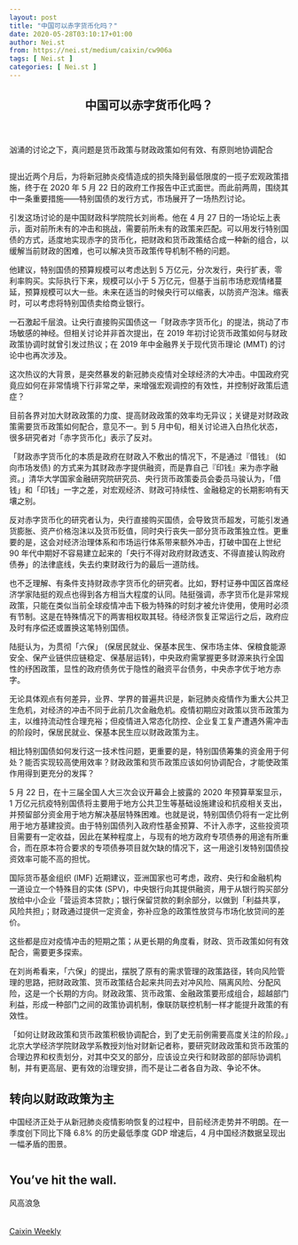 ```yaml
---
layout: post
title: "中国可以赤字货币化吗？"
date: 2020-05-28T03:10:17+01:00
author: Nei.st
from: https://nei.st/medium/caixin/cw906a
tags: [ Nei.st ]
categories: [ Nei.st ]
---
```


<article class="post-20162 post type-post status-publish format-standard hentry category-caixin" id="post-20162"> <header class="page-header medium Archives"><div class="page-header__image"></div><div class="page-header__content"><h1 class="page-title text-align-center">中国可以赤字货币化吗？</h1></div> </header><div class="entry-content aesop-entry-content" id="post-20162-content"><link as="font" crossorigin="anonymous" href="//cdn.jsdelivr.net/gh/0nd1jyU39XQ/_/glyph/font-face/0uIzqoZjSuJfvSBnvgXTcApMtcVhMcpr.woff" rel="preload" type="font/woff"/><link as="font" crossorigin="anonymous" href="//cdn.jsdelivr.net/gh/0nd1jyU39XQ/_/glyph/font-face/1sTnSLZWDKucPX6SAk.woff" rel="preload" type="font/woff"/><p class="blog-post__description">汹涌的讨论之下，真问题是货币政策与财政政策如何有效、有原则地协调配合</p><span id="more-20162"></span><div class="container img"><div class="aspectRatioPlaceholder"><div class="progressiveMedia" data-height="2048" data-width="1536"> <img alt="" class="progressiveMedia-image lazyload" data-src="https://cdn.jsdelivr.net/gh/0nd1jyU39XQ/_/img/1/1590199274420727.jpg" src="https://cdn.jsdelivr.net/gh/0nd1jyU39XQ/_/img/1/1590199274420727.jpg"/></div></div></div><p>提出近两个月后，为将新冠肺炎疫情造成的损失降到最低限度的一揽子宏观政策措施，终于在 2020 年 5 月 22 日的政府工作报告中正式面世。而此前两周，围绕其中一条重要措施——特别国债的发行方式，市场展开了一场热烈讨论。</p><p>引发这场讨论的是中国财政科学院院长刘尚希。他在 4 月 27 日的一场论坛上表示，面对前所未有的冲击和挑战，需要前所未有的政策来匹配。可以用发行特别国债的方式，适度地实现赤字的货币化，把财政和货币政策结合成一种新的组合，以缓解当前财政的困难，也可以解决货币政策传导机制不畅的问题。</p><p>他建议，特别国债的预算规模可以考虑达到 5 万亿元，分次发行，央行扩表，零利率购买。实际执行下来，规模可以小于 5 万亿元，但基于当前市场悲观情绪蔓延，预算规模可以大一些。未来在适当的时候央行可以缩表，以防资产泡沫。缩表时，可以考虑将特别国债卖给商业银行。</p><p>一石激起千层浪。让央行直接购买国债这一「财政赤字货币化」的提法，挑动了市场敏感的神经。但相关讨论并非首次提出，在 2019 年初讨论货币政策如何与财政政策协调时就曾引发过热议；在 2019 年中金融界关于现代货币理论 (MMT) 的讨论中也再次涉及。</p><p>这次热议的大背景，是突然暴发的新冠肺炎疫情对全球经济的大冲击。中国政府究竟应如何在非常情境下行非常之举，来增强宏观调控的有效性，并控制好政策后遗症？</p><div class="code-block code-block-1" style="margin: 8px 0; clear: both;"><div class="container ads_KbHEVhh8Rw"><div class="card card--blog post-sidebar"><div class="card-body"><div class="logo_ngcontent-kty-0"> </div><div class="iframe-blocker U6XAMK63Vh00WqvF2BacIQ"><div class="background-h60B"> </div><div class="WumZiPCS4MeMw4pxQ"> </div></div></div><div class="card-footer"><div class="card-footer-wrapper" layout="row bottom-left"></div></div></div></div></div><p>目前各界对加大财政政策的力度、提高财政政策的效率均无异议；关键是对财政政策需要货币政策如何配合，意见不一。到 5 月中旬，相关讨论进入白热化状态，很多研究者对「赤字货币化」表示了反对。</p><p>「财政赤字货币化的本质是政府在财政入不敷出的情况下，不是通过『借钱』 (如向市场发债) 的方式来为其财政赤字提供融资，而是靠自己『印钱』来为赤字融资。」清华大学国家金融研究院研究员、央行货币政策委员会委员马骏认为，「借钱」和「印钱」一字之差，对宏观经济、财政可持续性、金融稳定的长期影响有天壤之别。</p><p>反对赤字货币化的研究者认为，央行直接购买国债，会导致货币超发，可能引发通货膨胀、资产价格泡沫以及货币贬值，同时央行丧失一部分货币政策独立性。更重要的是，这会对经济治理体系和市场运行体系带来额外冲击，打破中国在上世纪 90 年代中期好不容易建立起来的「央行不得对政府财政透支、不得直接认购政府债券」的法律底线，失去约束财政行为的最后一道防线。</p><p>也不乏理解、有条件支持财政赤字货币化的研究者。比如，野村证券中国区首席经济学家陆挺的观点也得到各方相当大程度的认同。陆挺强调，赤字货币化是非常规政策，只能在类似当前全球疫情冲击下极为特殊的时刻才被允许使用，使用时必须有节制。这是在特殊情况下的两害相权取其轻。待经济恢复正常运行之后，政府应及时有序偿还或置换这笔特别国债。</p><p>陆挺认为，为贯彻「六保」 (保居民就业、保基本民生、保市场主体、保粮食能源安全、保产业链供应链稳定、保基层运转)，中央政府需掌握更多财源来执行全国性的纾困政策，显性的政府债务优于隐性的融资平台债务，中央赤字优于地方赤字。</p><p>无论具体观点有何差异，业界、学界的普遍共识是，新冠肺炎疫情作为重大公共卫生危机，对经济的冲击不同于此前几次金融危机。疫情初期应对政策以货币政策为主，以维持流动性合理充裕；但疫情进入常态化防控、企业复工复产遭遇外需冲击的阶段时，保居民就业、保基本民生应以财政政策为主。</p><div class="code-block code-block-1" style="margin: 8px 0; clear: both;"><div class="container ads_KbHEVhh8Rw"><div class="card card--blog post-sidebar"><div class="card-body"><div class="logo_ngcontent-kty-0"> </div><div class="iframe-blocker U6XAMK63Vh00WqvF2BacIQ"><div class="background-h60B"> </div><div class="WumZiPCS4MeMw4pxQ"> </div></div></div><div class="card-footer"><div class="card-footer-wrapper" layout="row bottom-left"></div></div></div></div></div><p>相比特别国债如何发行这一技术性问题，更重要的是，特别国债筹集的资金用于何处？能否实现较高使用效率？财政政策和货币政策应该如何协调配合，才能使政策作用得到更充分的发挥？</p><p>5 月 22 日，在十三届全国人大三次会议开幕会上披露的 2020 年预算草案显示，1 万亿元抗疫特别国债将主要用于地方公共卫生等基础设施建设和抗疫相关支出，并预留部分资金用于地方解决基层特殊困难。也就是说，特别国债仍将有一定比例用于地方基建投资。由于特别国债列入政府性基金预算、不计入赤字，这些投资项目需要有一定收益，因此在某种程度上，与现有的地方政府专项债券的用途有所重合，而在原本符合要求的专项债券项目就欠缺的情况下，这一用途引发特别国债投资效率可能不高的担忧。</p><p>国际货币基金组织 (IMF) 近期建议，亚洲国家也可考虑，政府、央行和金融机构一道设立一个特殊目的实体 (SPV)，中央银行向其提供融资，用于从银行购买部分放给中小企业「营运资本贷款」；银行保留贷款的剩余部分，以做到「利益共享，风险共担」；财政通过提供一定资金，弥补应急的政策性放贷与市场化放贷间的差价。</p><p>这些都是应对疫情冲击的短期之策；从更长期的角度看，财政、货币政策如何有效配合，需要更多探索。</p><p>在刘尚希看来，「六保」的提出，摆脱了原有的需求管理的政策路径，转向风险管理的思路，把财政政策、货币政策结合起来共同去对冲风险、隔离风险、分配风险，这是一个长期的方向。财政政策、货币政策、金融政策要形成组合，超越部门利益，形成一种部门之间的政策协调机制，像联防联控机制一样才能提升政策的有效性。</p><p>「如何让财政政策和货币政策积极协调配合，到了史无前例需要高度关注的阶段。」北京大学经济学院财政学系教授刘怡对财新记者称，要研究财政政策和货币政策的合理边界和权责划分，对其中交叉的部分，应该设立央行和财政部的部际协调机制，并有更高层、更有效的治理安排，而不是让二者各自为政、争论不休。</p><div class="code-block code-block-1" style="margin: 8px 0; clear: both;"><div class="container ads_KbHEVhh8Rw"><div class="card card--blog post-sidebar"><div class="card-body"><div class="logo_ngcontent-kty-0"> </div><div class="iframe-blocker U6XAMK63Vh00WqvF2BacIQ"><div class="background-h60B"> </div><div class="WumZiPCS4MeMw4pxQ"> </div></div></div><div class="card-footer"><div class="card-footer-wrapper" layout="row bottom-left"></div></div></div></div></div><h2>转向以财政政策为主</h2><p>中国经济正处于从新冠肺炎疫情影响恢复的过程中，目前经济走势并不明朗。在一季度创下同比下降 6.8% 的历史最低季度 GDP 增速后，4 月中国经济数据呈现出一幅矛盾的图景。</p><div class="aesop-content-comp-wrap aesop-content-comp-columns-1" id="aesop-content-component"><div class="container img gfw edge"><div class="BarrierFailsafe__fullBarrier___2bFWd"><div class="aspectRatioPlaceholder nykpaywall"><div class="progressiveMedia" data-height="880" data-width="1040"> <img alt="" class="progressiveMedia-image lazyload" data-src="https://cdn.jsdelivr.net/gh/0nd1jyU39XQ/_/img/1/full-desktop@2x.png" src="https://cdn.jsdelivr.net/gh/0nd1jyU39XQ/_/img/1/full-desktop@2x.png"/></div></div><h1 class="BarrierFailsafe__header___1VGQh">You’ve hit the wall.</h1><div class="BarrierFailsafe__body___2hQxl">风高浪急 <a class="wdAUwEkxSXQjBoQ" href="https://nei.st/medium/j2c6srlbezlceyrdintsxq" rel="noopener noreferrer nofollow" target="_blank"><span class="svgIcon svgIcon--questionMark svgIcon--19px"></span></a></div></div></div></div><div class="container qyoLgsBMfk2RyP6PZqEQUQ"><div class="TA9FsqtAclEQEnnC"><a class="q9pBoz6iftkg" href="https://nei.st/medium/caixin?source=cw906"><div class="ISq0AssRMiRdK46s31e1tA"><div class="VBC0sS11TRzyNj7ur4DqLQ"></div></div></a></div></div><div class="code-block code-block-2" style="margin: 8px 0; clear: both;"> <br/><div class="container ads_KbHEVhh8Rw"><div class="card card--blog post-sidebar"><div class="card-body"><div class="logo_ngcontent-kty-0"> </div><div class="iframe-blocker U6XAMK63Vh00WqvF2BacIQ"><div class="background-h60B"> </div><div class="WumZiPCS4MeMw4pxQ"> </div></div></div><div class="card-footer"><div class="card-footer-wrapper" layout="row bottom-left"></div></div></div></div></div></div> <footer class="entry-footer"><div class="categories icon-link"><a href="https://nei.st/category/medium/caixin" rel="category tag">Caixin Weekly</a></div> </footer></article>
